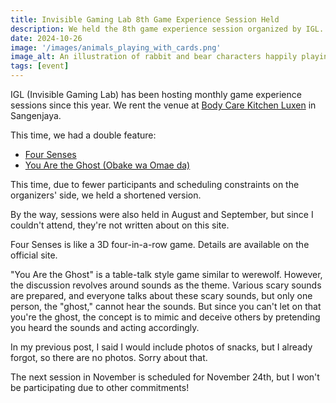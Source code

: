 ```yaml
---
title: Invisible Gaming Lab 8th Game Experience Session Held
description: We held the 8th game experience session organized by IGL. This time it was a board game session.
date: 2024-10-26
image: '/images/animals_playing_with_cards.png'
image_alt: An illustration of rabbit and bear characters happily playing a card game
tags: [event]
---
```


IGL (Invisible Gaming Lab) has been hosting monthly game experience sessions since this year. We rent the venue at [Body Care Kitchen Luxen](https://luxen.jp/) in Sangenjaya.

This time, we had a double feature:

- [Four Senses](https://sugorokuya.jp/p/four-senses)
- [You Are the Ghost (Obake wa Omae da)](https://gift10industry.myshopify.com/products/you-are-the-ghost)

This time, due to fewer participants and scheduling constraints on the organizers' side, we held a shortened version.

By the way, sessions were also held in August and September, but since I couldn't attend, they're not written about on this site.

Four Senses is like a 3D four-in-a-row game. Details are available on the official site.

"You Are the Ghost" is a table-talk style game similar to werewolf. However, the discussion revolves around sounds as the theme. Various scary sounds are prepared, and everyone talks about these scary sounds, but only one person, the "ghost," cannot hear the sounds. But since you can't let on that you're the ghost, the concept is to mimic and deceive others by pretending you heard the sounds and acting accordingly.

In my previous post, I said I would include photos of snacks, but I already forgot, so there are no photos. Sorry about that.

The next session in November is scheduled for November 24th, but I won't be participating due to other commitments!